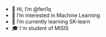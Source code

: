 - 👋 Hi, I’m @fen1q
- 👀 I’m interested in Machine Learning 
- 🌱 I’m currently learning SK-learn
- 🎓 I`m student of MISIS 

<!---
fen1q/fen1q is a ✨ special ✨ repository because its `README.md` (this file) appears on your GitHub profile.
You can click the Preview link to take a look at your changes.
--->
